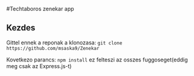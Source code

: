 #Techtaboros zenekar app

## Kezdes
Gittel ennek a reponak a klonozasa:
`git clone https://github.com/msaska9/Zenekar`

Kovetkezo parancs:
`npm install`
ez felteszi az osszes fuggoseget(eddig meg csak az Express.js-t)
